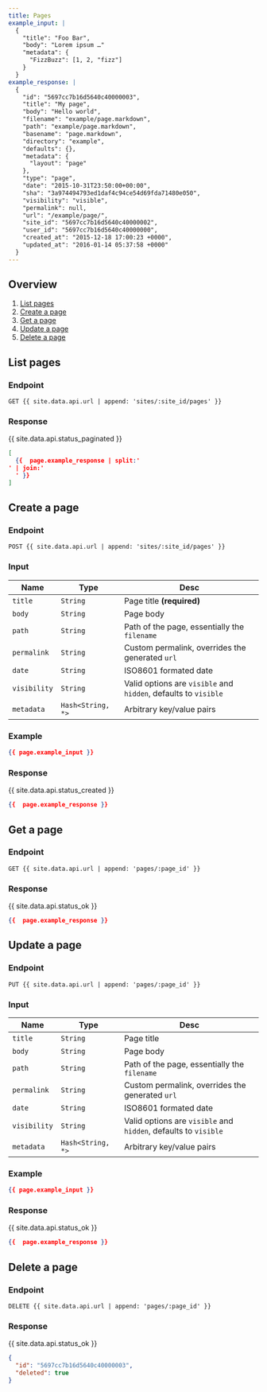 ```yaml
---
title: Pages
example_input: |
  {
    "title": "Foo Bar",
    "body": "Lorem ipsum …"
    "metadata": {
      "FizzBuzz": [1, 2, "fizz"]
    }
  }
example_response: |
  {
    "id": "5697cc7b16d5640c40000003",
    "title": "My page",
    "body": "Hello world",
    "filename": "example/page.markdown",
    "path": "example/page.markdown",
    "basename": "page.markdown",
    "directory": "example",
    "defaults": {},
    "metadata": {
      "layout": "page"
    },
    "type": "page",
    "date": "2015-10-31T23:50:00+00:00",
    "sha": "3a974494793ed1daf4c94ce54d69fda71480e050",
    "visibility": "visible",
    "permalink": null,
    "url": "/example/page/",
    "site_id": "5697cc7b16d5640c40000002",
    "user_id": "5697cc7b16d5640c40000000",
    "created_at": "2015-12-18 17:00:23 +0000",
    "updated_at": "2016-01-14 05:37:58 +0000"
  }
---
```



## Overview

1. [List pages](#list-pages)
1. [Create a page](#create-a-page)
1. [Get a page](#get-a-page)
1. [Update a page](#update-a-page)
1. [Delete a page](#delete-a-page)





## List pages

### Endpoint

~~~
GET {{ site.data.api.url | append: 'sites/:site_id/pages' }}
~~~

### Response

{{ site.data.api.status_paginated }}
~~~ json
[
  {{  page.example_response | split:'
' | join:'
  ' }}
]
~~~





## Create a page

### Endpoint

~~~
POST {{ site.data.api.url | append: 'sites/:site_id/pages' }}
~~~

### Input

| Name | Type | Desc |
|------|------|------|
| `title` | `String` | Page title **(required)** |
| `body` | `String` | Page body |
| `path` | `String` | Path of the page, essentially the `filename` |
| `permalink` | `String` | Custom permalink, overrides the generated `url` |
| `date` | `String` | ISO8601 formated date |
| `visibility` | `String` | Valid options are `visible` and `hidden`, defaults to `visible` |
| `metadata` | `Hash<String, *>` | Arbitrary key/value pairs |

### Example

~~~ json
{{ page.example_input }}
~~~

### Response

{{ site.data.api.status_created }}
~~~ json
{{  page.example_response }}
~~~





## Get a page

### Endpoint

~~~
GET {{ site.data.api.url | append: 'pages/:page_id' }}
~~~

### Response

{{ site.data.api.status_ok }}
~~~ json
{{  page.example_response }}
~~~





## Update a page

### Endpoint

~~~
PUT {{ site.data.api.url | append: 'pages/:page_id' }}
~~~

### Input

| Name | Type | Desc |
|------|------|------|
| `title` | `String` | Page title |
| `body` | `String` | Page body |
| `path` | `String` | Path of the page, essentially the `filename` |
| `permalink` | `String` | Custom permalink, overrides the generated `url` |
| `date` | `String` | ISO8601 formated date |
| `visibility` | `String` | Valid options are `visible` and `hidden`, defaults to `visible` |
| `metadata` | `Hash<String, *>` | Arbitrary key/value pairs |

### Example

~~~ json
{{ page.example_input }}
~~~

### Response

{{ site.data.api.status_ok }}
~~~ json
{{  page.example_response }}
~~~




## Delete a page

### Endpoint

~~~
DELETE {{ site.data.api.url | append: 'pages/:page_id' }}
~~~

### Response

{{ site.data.api.status_ok }}
~~~ json
{
  "id": "5697cc7b16d5640c40000003",
  "deleted": true
}
~~~
